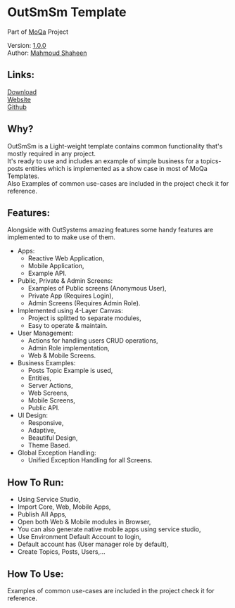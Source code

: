 # OutSmSm Template

Part of [MoQa](https://moqa.moshaheen.com/) Project  

Version: [1.0.0](https://github.com/Moqa-Dev/OutSmSm/releases/tag/1.0.0)  
Author: [Mahmoud Shaheen](https://www.moshaheen.com/)
## Links:
[Download](https://github.com/Moqa-Dev/OutSmSm/archive/refs/tags/1.0.0.zip)  
[Website](https://moqa.moshaheen.com/OutSmSm/)  
[Github](https://github.com/Moqa-Dev/OutSmSm/)  

## Why?
OutSmSm is a Light-weight template contains common functionality that's mostly required in any project.  
It's ready to use and includes an example of simple business for a topics-posts entities which is implemented as a show case in most of MoQa Templates.  
Also Examples of common use-cases are included in the project check it for reference.  

## Features:
Alongside with OutSystems amazing features some handy features are implemented to to make use of them.
* Apps:
    * Reactive Web Application,
    * Mobile Application,
    * Example API.
* Public, Private & Admin Screens:
    * Examples of Public screens (Anonymous User), 
    * Private App (Requires Login),
    * Admin Screens (Requires Admin Role).
* Implemented using 4-Layer Canvas:
    * Project is splitted to separate modules,
    * Easy to operate & maintain.
* User Management:
    * Actions for handling users CRUD operations,
    * Admin Role implementation,
    * Web & Mobile Screens.
* Business Examples:
    * Posts Topic Example is used,
    * Entities,
    * Server Actions,
    * Web Screens,
    * Mobile Screens,
    * Public API.
* UI Design:
    * Responsive,
    * Adaptive,
    * Beautiful Design,
    * Theme Based.
* Global Exception Handling:
    * Unified Exception Handling for all Screens.

## How To Run:
* Using Service Studio,
* Import Core, Web, Mobile Apps,
* Publish All Apps,
* Open both Web & Mobile modules in Browser,
* You can also generate native mobile apps using service studio,
* Use Environment Default Account to login,
* Default account has (User manager role by default),
* Create Topics, Posts, Users,...

## How To Use:
Examples of common use-cases are included in the project check it for reference.
